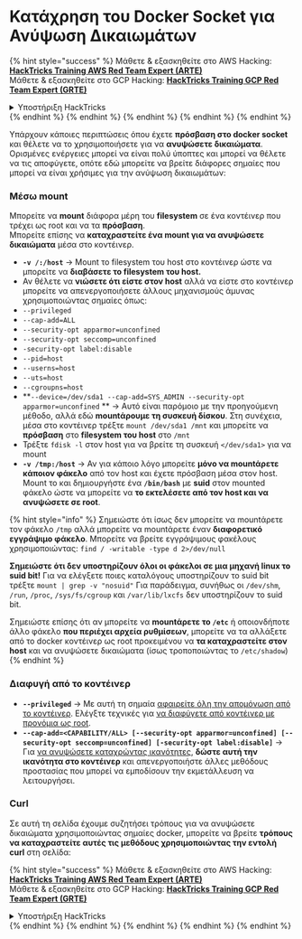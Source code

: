 # Κατάχρηση του Docker Socket για Ανύψωση Δικαιωμάτων

{% hint style="success" %}
Μάθετε & εξασκηθείτε στο AWS Hacking:<img src="/.gitbook/assets/arte.png" alt="" data-size="line">[**HackTricks Training AWS Red Team Expert (ARTE)**](https://training.hacktricks.xyz/courses/arte)<img src="/.gitbook/assets/arte.png" alt="" data-size="line">\
Μάθετε & εξασκηθείτε στο GCP Hacking: <img src="/.gitbook/assets/grte.png" alt="" data-size="line">[**HackTricks Training GCP Red Team Expert (GRTE)**<img src="/.gitbook/assets/grte.png" alt="" data-size="line">](https://training.hacktricks.xyz/courses/grte)

<details>

<summary>Υποστήριξη HackTricks</summary>

* Ελέγξτε τα [**σχέδια συνδρομής**](https://github.com/sponsors/carlospolop)!
* **Εγγραφείτε στην** 💬 [**ομάδα Discord**](https://discord.gg/hRep4RUj7f) ή στην [**ομάδα telegram**](https://t.me/peass) ή **ακολουθήστε** μας στο **Twitter** 🐦 [**@hacktricks\_live**](https://twitter.com/hacktricks\_live)**.**
* **Μοιραστείτε κόλπα hacking υποβάλλοντας PRs στα** [**HackTricks**](https://github.com/carlospolop/hacktricks) και [**HackTricks Cloud**](https://github.com/carlospolop/hacktricks-cloud) github repos.

</details>
{% endhint %}
{% endhint %}
{% endhint %}
{% endhint %}
{% endhint %}

Υπάρχουν κάποιες περιπτώσεις όπου έχετε **πρόσβαση στο docker socket** και θέλετε να το χρησιμοποιήσετε για να **ανυψώσετε δικαιώματα**. Ορισμένες ενέργειες μπορεί να είναι πολύ ύποπτες και μπορεί να θέλετε να τις αποφύγετε, οπότε εδώ μπορείτε να βρείτε διάφορες σημαίες που μπορεί να είναι χρήσιμες για την ανύψωση δικαιωμάτων:

### Μέσω mount

Μπορείτε να **mount** διάφορα μέρη του **filesystem** σε ένα κοντέινερ που τρέχει ως root και να τα **πρόσβαση**.\
Μπορείτε επίσης να **καταχραστείτε ένα mount για να ανυψώσετε δικαιώματα** μέσα στο κοντέινερ.

* **`-v /:/host`** -> Mount το filesystem του host στο κοντέινερ ώστε να μπορείτε να **διαβάσετε το filesystem του host.**
* Αν θέλετε να **νιώσετε ότι είστε στον host** αλλά να είστε στο κοντέινερ μπορείτε να απενεργοποιήσετε άλλους μηχανισμούς άμυνας χρησιμοποιώντας σημαίες όπως:
* `--privileged`
* `--cap-add=ALL`
* `--security-opt apparmor=unconfined`
* `--security-opt seccomp=unconfined`
* `-security-opt label:disable`
* `--pid=host`
* `--userns=host`
* `--uts=host`
* `--cgroupns=host`
* \*\*`--device=/dev/sda1 --cap-add=SYS_ADMIN --security-opt apparmor=unconfined` \*\* -> Αυτό είναι παρόμοιο με την προηγούμενη μέθοδο, αλλά εδώ **mountάρουμε τη συσκευή δίσκου**. Στη συνέχεια, μέσα στο κοντέινερ τρέξτε `mount /dev/sda1 /mnt` και μπορείτε να **πρόσβαση** στο **filesystem του host** στο `/mnt`
* Τρέξτε `fdisk -l` στον host για να βρείτε τη συσκευή `</dev/sda1>` για να mount
* **`-v /tmp:/host`** -> Αν για κάποιο λόγο μπορείτε **μόνο να mountάρετε κάποιον φάκελο** από τον host και έχετε πρόσβαση μέσα στον host. Mount το και δημιουργήστε ένα **`/bin/bash`** με **suid** στον mounted φάκελο ώστε να μπορείτε να **το εκτελέσετε από τον host και να ανυψώσετε σε root**.

{% hint style="info" %}
Σημειώστε ότι ίσως δεν μπορείτε να mountάρετε τον φάκελο `/tmp` αλλά μπορείτε να mountάρετε έναν **διαφορετικό εγγράψιμο φάκελο**. Μπορείτε να βρείτε εγγράψιμους φακέλους χρησιμοποιώντας: `find / -writable -type d 2>/dev/null`

**Σημειώστε ότι δεν υποστηρίζουν όλοι οι φάκελοι σε μια μηχανή linux το suid bit!** Για να ελέγξετε ποιες καταλόγους υποστηρίζουν το suid bit τρέξτε `mount | grep -v "nosuid"` Για παράδειγμα, συνήθως οι `/dev/shm`, `/run`, `/proc`, `/sys/fs/cgroup` και `/var/lib/lxcfs` δεν υποστηρίζουν το suid bit.

Σημειώστε επίσης ότι αν μπορείτε να **mountάρετε το `/etc`** ή οποιονδήποτε άλλο φάκελο **που περιέχει αρχεία ρυθμίσεων**, μπορείτε να τα αλλάξετε από το docker κοντέινερ ως root προκειμένου να **τα καταχραστείτε στον host** και να ανυψώσετε δικαιώματα (ίσως τροποποιώντας το `/etc/shadow`)
{% endhint %}

### Διαφυγή από το κοντέινερ

* **`--privileged`** -> Με αυτή τη σημαία [αφαιρείτε όλη την απομόνωση από το κοντέινερ](docker-privileged.md#what-affects). Ελέγξτε τεχνικές για [να διαφύγετε από κοντέινερ με προνόμια ως root](docker-breakout-privilege-escalation/#automatic-enumeration-and-escape).
* **`--cap-add=<CAPABILITY/ALL> [--security-opt apparmor=unconfined] [--security-opt seccomp=unconfined] [-security-opt label:disable]`** -> Για [να ανυψώσετε καταχρώντας ικανότητες](../linux-capabilities.md), **δώστε αυτή την ικανότητα στο κοντέινερ** και απενεργοποιήστε άλλες μεθόδους προστασίας που μπορεί να εμποδίσουν την εκμετάλλευση να λειτουργήσει.

### Curl

Σε αυτή τη σελίδα έχουμε συζητήσει τρόπους για να ανυψώσετε δικαιώματα χρησιμοποιώντας σημαίες docker, μπορείτε να βρείτε **τρόπους να καταχραστείτε αυτές τις μεθόδους χρησιμοποιώντας την εντολή curl** στη σελίδα:

{% hint style="success" %}
Μάθετε & εξασκηθείτε στο AWS Hacking:<img src="/.gitbook/assets/arte.png" alt="" data-size="line">[**HackTricks Training AWS Red Team Expert (ARTE)**](https://training.hacktricks.xyz/courses/arte)<img src="/.gitbook/assets/arte.png" alt="" data-size="line">\
Μάθετε & εξασκηθείτε στο GCP Hacking: <img src="/.gitbook/assets/grte.png" alt="" data-size="line">[**HackTricks Training GCP Red Team Expert (GRTE)**<img src="/.gitbook/assets/grte.png" alt="" data-size="line">](https://training.hacktricks.xyz/courses/grte)

<details>

<summary>Υποστήριξη HackTricks</summary>

* Ελέγξτε τα [**σχέδια συνδρομής**](https://github.com/sponsors/carlospolop)!
* **Εγγραφείτε στην** 💬 [**ομάδα Discord**](https://discord.gg/hRep4RUj7f) ή στην [**ομάδα telegram**](https://t.me/peass) ή **ακολουθήστε** μας στο **Twitter** 🐦 [**@hacktricks\_live**](https://twitter.com/hacktricks\_live)**.**
* **Μοιραστείτε κόλπα hacking υποβάλλοντας PRs στα** [**HackTricks**](https://github.com/carlospolop/hacktricks) και [**HackTricks Cloud**](https://github.com/carlospolop/hacktricks-cloud) github repos.

</details>
{% endhint %}
</details>
{% endhint %}
</details>
{% endhint %}
</details>
{% endhint %}
</details>
{% endhint %}
